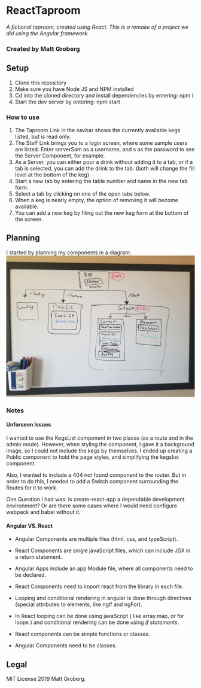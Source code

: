 # ReactTaproom
_A fictional taproom, created using React. This is a remake of a project we did using the Angular framework._ 

### Created by Matt Groberg

## Setup
1. Clone this repository
2. Make sure you have Node JS and NPM installed
3. Cd into the cloned directory and install dependencies by entering: npm i
4. Start the dev server by entering: npm start 

### How to use

1. The Taproom Link in the navbar shows the currently available kegs listed, but is read only.
2. The Staff Link brings you to a login screen, where some sample users are listed. Enter serverSam as a username, and s as the password to see the Server Component, for example.
3. As a Server, you can either pour a drink without adding it to a tab, or if a tab is selected, you can add the drink to the tab. (both will change the fill level at the bottom of the keg)
4. Start a new tab by entering the table number and name in the new tab form.
5. Select a tab by clicking on one of the open tabs below.
6. When a keg is nearly empty, the option of removing it will become available.
7. You can add a new keg by filing out the new keg form at the bottom of the screen.

## Planning

I started by planning my components in a diagram: 
<img src='./src/img/components.jpg'/>

### Notes
#### Unforseen Issues

I wanted to use the KegsList component in two places (as a route and in the admin mode). However, when styling the component, I gave it a background image, so I could not include the kegs by themselves. I ended up creating a Public component to hold the page styles, and simplifying the kegslist component. 

Also, I wanted to include a 404 not found component to the router. But in order to do this, I needed to add a Switch component surrounding the Routes for it to work. 

One Question I had was: is create-react-app a dependable development environment? Or are there some cases where I would need configure webpack and babel without it.  
#### Angular VS. React
* Angular Components are multiple files (html, css, and typeScript).
* React Components are single javaScript files, which can include JSX in a return statement.

* Angular Apps include an app Module file, where all components need to be declared.
* React Components need to import react from the library in each file. 

* Looping and conditional rendering in angular is done through directives (special attributes to elements, like ngIf and ngFor).
* In React looping can be done using javaScript ( like array.map, or for loops ) and conditional rendering can be done using _if statements_.

* React components can be simple functions or classes.
* Angular Components need to be classes.

## Legal 
MIT License 2019 Matt Groberg.